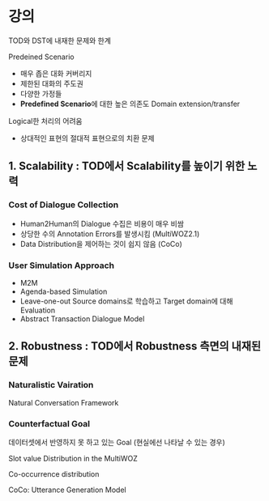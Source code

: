 # 강의
TOD와 DST에 내재한 문제와 한계

Predeined Scenario
- 매우 좁은 대화 커버리지
- 제한된 대화의 주도권
- 다양한 가정들
- **Predefined Scenario**에 대한 높은 의존도
Domain extension/transfer

Logical한 처리의 어려움
- 상대적인 표현의 절대적 표현으로의 치환 문제

## 1. Scalability : TOD에서 Scalability를 높이기 위한 노력
### Cost of Dialogue Collection
- Human2Human의 Dialogue 수집은 비용이 매우 비쌈
- 상당한 수의 Annotation Errors를 발생시킴 (MultiWOZ2.1)
- Data Distribution을 제어하는 것이 쉽지 않음 (CoCo)
### User Simulation Approach
- M2M
- Agenda-based Simulation
- Leave-one-out
	Source domains로 학습하고 Target domain에 대해 Evaluation
- Abstract Transaction Dialogue Model

## 2. Robustness : TOD에서 Robustness 측면의 내재된 문제
### Naturalistic Vairation
Natural Conversation Framework

### Counterfactual Goal
데이터셋에서 반영하지 못 하고 있는 Goal (현실에선 나타날 수 있는 경우)

Slot value Distribution in the MultiWOZ

Co-occurrence distribution

CoCo: Utterance Generation Model
